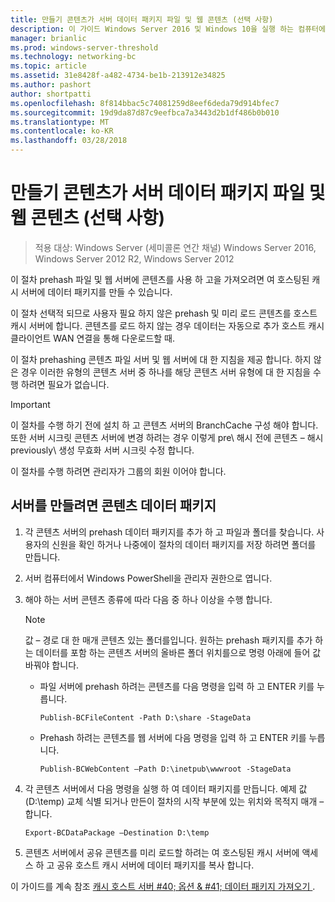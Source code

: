 ```yaml
---
title: 만들기 콘텐츠가 서버 데이터 패키지 파일 및 웹 콘텐츠 (선택 사항)
description: 이 가이드 Windows Server 2016 및 Windows 10을 실행 하는 컴퓨터에서 호스트 캐시 모드로 BranchCache 배포에 대해 설명
manager: brianlic
ms.prod: windows-server-threshold
ms.technology: networking-bc
ms.topic: article
ms.assetid: 31e8428f-a482-4734-be1b-213912e34825
ms.author: pashort
author: shortpatti
ms.openlocfilehash: 8f814bbac5c74081259d8eef6deda79d914bfec7
ms.sourcegitcommit: 19d9da87d87c9eefbca7a3443d2b1df486b0b010
ms.translationtype: MT
ms.contentlocale: ko-KR
ms.lasthandoff: 03/28/2018
---
```

# <a name="create-content-server-data-packages-for-web-and-file-content-optional"></a>만들기 콘텐츠가 서버 데이터 패키지 파일 및 웹 콘텐츠 (선택 사항)

>적용 대상: Windows Server (세미콜론 연간 채널) Windows Server 2016, Windows Server 2012 R2, Windows Server 2012

이 절차 prehash 파일 및 웹 서버에 콘텐츠를 사용 하 고을 가져오려면 여 호스팅된 캐시 서버에 데이터 패키지를 만들 수 있습니다. 

이 절차 선택적 되므로 사용자 필요 하지 않은 prehash 및 미리 로드 콘텐츠를 호스트 캐시 서버에 합니다. 콘텐츠를 로드 하지 않는 경우 데이터는 자동으로 추가 호스트 캐시 클라이언트 WAN 연결을 통해 다운로드할 때.

이 절차 prehashing 콘텐츠 파일 서버 및 웹 서버에 대 한 지침을 제공 합니다. 하지 않은 경우 이러한 유형의 콘텐츠 서버 중 하나를 해당 콘텐츠 서버 유형에 대 한 지침을 수행 하려면 필요가 없습니다.

>[!IMPORTANT]
>이 절차를 수행 하기 전에 설치 하 고 콘텐츠 서버의 BranchCache 구성 해야 합니다. 또한 서버 시크릿 콘텐츠 서버에 변경 하려는 경우 이렇게 pre\ 해시 전에 콘텐츠 – 해시 previously\ 생성 무효화 서버 시크릿 수정 합니다.

이 절차를 수행 하려면 관리자가 그룹의 회원 이어야 합니다.

## <a name="to-create-content-server-data-packages"></a>서버를 만들려면 콘텐츠 데이터 패키지

1. 각 콘텐츠 서버의 prehash 데이터 패키지를 추가 하 고 파일과 폴더를 찾습니다. 사용자의 신원을 확인 하거나 나중에이 절차의 데이터 패키지를 저장 하려면 폴더를 만듭니다.

2. 서버 컴퓨터에서 Windows PowerShell을 관리자 권한으로 엽니다.

3. 해야 하는 서버 콘텐츠 종류에 따라 다음 중 하나 이상을 수행 합니다.

    > [!NOTE]
    > 값 – 경로 대 한 매개 콘텐츠 있는 폴더를입니다. 원하는 prehash 패키지를 추가 하는 데이터를 포함 하는 콘텐츠 서버의 올바른 폴더 위치를으로 명령 아래에 들어 값 바꿔야 합니다.
  
    - 파일 서버에 prehash 하려는 콘텐츠를 다음 명령을 입력 하 고 ENTER 키를 누릅니다.

        ```  
        Publish-BCFileContent -Path D:\share -StageData
        ```  

    -   Prehash 하려는 콘텐츠를 웹 서버에 다음 명령을 입력 하 고 ENTER 키를 누릅니다.

        ```  
        Publish-BCWebContent –Path D:\inetpub\wwwroot -StageData
        ```  

4. 각 콘텐츠 서버에서 다음 명령을 실행 하 여 데이터 패키지를 만듭니다. 예제 값 \(D:\\temp\) 교체 식별 되거나 만든이 절차의 시작 부분에 있는 위치와 목적지 매개 – 합니다.

    ```  
    Export-BCDataPackage –Destination D:\temp
    ```  

5. 콘텐츠 서버에서 공유 콘텐츠를 미리 로드할 하려는 여 호스팅된 캐시 서버에 액세스 하 고 공유 호스트 캐시 서버에 데이터 패키지를 복사 합니다.

이 가이드를 계속 참조 [캐시 호스트 서버 #40; 옵션 & #41; 데이터 패키지 가져오기 ](9-Bc-Import-Data.md).

